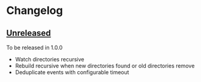 # Changelog

## [Unreleased][unreleased]

To be released in 1.0.0

- Watch directories recursive
- Rebuild recursive when new directories found or old directories remove
- Deduplicate events with configurable timeout

[unreleased]: https://github.com/metarhia/metawatch/compare/c0e37f8...HEAD
